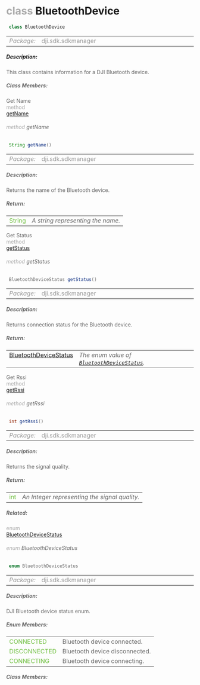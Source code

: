 <div class="article"><h1 ><font color="#AAA">class </font>BluetoothDevice</h1></div>

~~~java
 class BluetoothDevice 
~~~

<html><table class="table-supportedby"><tr valign="top"><td width=15%><font color="#999"><i>Package:</i></td><td width=85%><font color="#999">dji.sdk.sdkmanager</td></tr></table></html>



##### Description:



<font color="#666">This class contains information for a DJI Bluetooth device.



##### Class Members:

<div class="api-row" id="djibluetoothproductconnector_djibluetoothdevice_getname"><div class="api-col left">Get Name</div><div class="api-col middle" style="color:#AAA">method</div><div class="api-col right"><a class="trigger" href="#djibluetoothproductconnector_djibluetoothdevice_getname_inline">getName</a></div></div><div class="inline-doc" id="djibluetoothproductconnector_djibluetoothdevice_getname_inline"

><div class="article"><h6 ><font color="#AAA">method </font>getName</h6></div>

~~~java
 String getName() 
~~~

<html><table class="table-supportedby"><tr valign="top"><td width=15%><font color="#999"><i>Package:</i></td><td width=85%><font color="#999">dji.sdk.sdkmanager</td></tr></table></html>



##### Description:



<font color="#666">Returns the name of the Bluetooth device.



##### Return:

<html><table class="table-inline-parameters"><tr valign="top"><td><font color="#70BF41">String</td><td><font color="#666"><i>A string representing the name.</i></td></tr></table></html></div>

<div class="api-row" id="djibluetoothproductconnector_djibluetoothdevice_getstatus"><div class="api-col left">Get Status</div><div class="api-col middle" style="color:#AAA">method</div><div class="api-col right"><a class="trigger" href="#djibluetoothproductconnector_djibluetoothdevice_getstatus_inline">getStatus</a></div></div><div class="inline-doc" id="djibluetoothproductconnector_djibluetoothdevice_getstatus_inline"

><div class="article"><h6 ><font color="#AAA">method </font>getStatus</h6></div>

~~~java
 BluetoothDeviceStatus getStatus() 
~~~

<html><table class="table-supportedby"><tr valign="top"><td width=15%><font color="#999"><i>Package:</i></td><td width=85%><font color="#999">dji.sdk.sdkmanager</td></tr></table></html>



##### Description:



<font color="#666">Returns connection status for the Bluetooth device.



##### Return:

<html><table class="table-inline-parameters"><tr valign="top"><td><font color="#70BF41"><a href="/Components/SDKManager/DJIBluetoothProductConnector_DJIBluetoothDevice.html#djibluetoothproductconnector_djibluetoothdevice_djibluetoothdevicestatus">BluetoothDeviceStatus</a></td><td><font color="#666"><i>The enum value of <code><a href="/Components/SDKManager/DJIBluetoothProductConnector_DJIBluetoothDevice.html#djibluetoothproductconnector_djibluetoothdevice_djibluetoothdevicestatus">BluetoothDeviceStatus</a></code>.</i></td></tr></table></html></div>

<div class="api-row" id="djibluetoothproductconnector_djibluetoothdevice_getrssi"><div class="api-col left">Get Rssi</div><div class="api-col middle" style="color:#AAA">method</div><div class="api-col right"><a class="trigger" href="#djibluetoothproductconnector_djibluetoothdevice_getrssi_inline">getRssi</a></div></div><div class="inline-doc" id="djibluetoothproductconnector_djibluetoothdevice_getrssi_inline"

><div class="article"><h6 ><font color="#AAA">method </font>getRssi</h6></div>

~~~java
 int getRssi() 
~~~

<html><table class="table-supportedby"><tr valign="top"><td width=15%><font color="#999"><i>Package:</i></td><td width=85%><font color="#999">dji.sdk.sdkmanager</td></tr></table></html>



##### Description:



<font color="#666">Returns the signal quality.



##### Return:

<html><table class="table-inline-parameters"><tr valign="top"><td><font color="#70BF41">int</td><td><font color="#666"><i>An Integer representing the signal quality.</i></td></tr></table></html></div>



##### Related:

<div class="api-row" id="djibluetoothproductconnector_djibluetoothdevice_djibluetoothdevicestatus"><div class="api-col left"></div><div class="api-col middle" style="color:#AAA">enum</div><div class="api-col right"><a class="trigger" href="#djibluetoothproductconnector_djibluetoothdevice_djibluetoothdevicestatus_inline">BluetoothDeviceStatus</a></div></div><div class="inline-doc" id="djibluetoothproductconnector_djibluetoothdevice_djibluetoothdevicestatus_inline"

><div class="article"><h6 ><font color="#AAA">enum </font>BluetoothDeviceStatus</h6></div>

~~~java
 enum BluetoothDeviceStatus 
~~~

<html><table class="table-supportedby"><tr valign="top"><td width=15%><font color="#999"><i>Package:</i></td><td width=85%><font color="#999">dji.sdk.sdkmanager</td></tr></table></html>



##### Description:



<font color="#666">DJI Bluetooth device status enum.



##### Enum Members:

<html><table class="table-inline-parameters"><tr valign="top"><td><font color="#70BF41"><a href="#djibluetoothproductconnector_djibluetoothdevice_djibluetoothdevicestatus_connected_inline"></a>CONNECTED</td><td><font color="#666">Bluetooth device connected.</td></tr><tr valign="top"><td><font color="#70BF41"><a href="#djibluetoothproductconnector_djibluetoothdevice_djibluetoothdevicestatus_disconnected_inline"></a>DISCONNECTED</td><td><font color="#666">Bluetooth device disconnected.</td></tr><tr valign="top"><td><font color="#70BF41"><a href="#djibluetoothproductconnector_djibluetoothdevice_djibluetoothdevicestatus_connecting_inline"></a>CONNECTING</td><td><font color="#666">Bluetooth device connecting.</td></tr></table></html>

##### Class Members:

</div>


